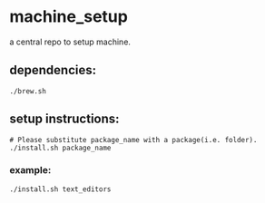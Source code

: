 # machine_setup

a central repo to setup machine.

## dependencies:
```shell
./brew.sh
```

## setup instructions:
```shell
# Please substitute package_name with a package(i.e. folder).
./install.sh package_name
```
### example:
```shell
./install.sh text_editors
```